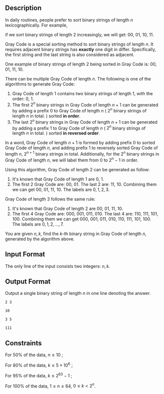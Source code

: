## Description

In daily routines, people prefer to sort binary strings of length $n$ lexicographically. For example, 

if we sort binary strings of length $2$ increasingly, we will get: $00$, $01$, $10$, $11$.

Gray Code is a special sorting method to sort binary strings of length $n$. It requires adjacent binary strings has **exactly** one digit in differ. Specifically, the first string and the last string is also considered as adjacent.

One example of binary strings of length $2$ being sorted in Gray Code is: $00$, $01$, $11$, $10$.

There can be multiple Gray Code of length $n$. The following is one of the algorithms to generate Gray Code:

1. Gray Code of length $1$ contains two binary strings of length $1$, with the order: $0$, $1$.
2. The first $2^n$ binary strings in Gray Code of length $n+1$ can be generated by adding a prefix $0$ to Gray Code of length $n$ ( $2^n$ binary strings of length $n$ in total. ) sorted **in order**.
3. The last $2^n$ binary strings in Gray Code of length $n+1$ can be generated by adding a prefix $1$ to Gray Code of length $n$ ( $2^n$ binary strings of length $n$ in total. )  sorted **in reversed order**.

In a word, Gray Code of length $n+1$ is formed by adding prefix $0$ to sorted Gray Code of length $n$, and adding prefix $1$ to reversely sorted Gray Code of length $n$, $2^{n+1}$ binary strings in total. Additionally, for the $2^n$ binary strings in Gray Code of length $n$, we will label them from $0$ to $2^n-1$ in order.

Using this algorithm, Gray Code of length $2$ can be generated as follow:

1. It's known that Gray Code of length $1$ are $0$, $1$.
2. The first $2$ Gray Code are: $00$, $01$. The last $2$ are: $11$, $10$. Combining them we can get $00$, $01$, $11$, $10$. The labels are $0,1,2,3$.

Gray Code of length $3$ follows the same rule:

1. It's known that Gray Code of length $2$ are $00$, $01$, $11$, $10$.
2. The first $4$ Gray Code are: $000$, $001$, $011$, $010$. The last $4$ are: $110$, $111$, $101$, $100$. Combining them we can get $000$, $001$, $011$, $010$, $110$, $111$, $101$, $100$. The labels are $0,1,2,\dots,7$.

You are given $n,k$, find the  $k$-th binary string in Gray Code of length $n$, generated by the algorithm above.

## Input Format

The only line of the input consists two integers: $n,k$.

## Output Format

Output a single binary string of length $n$ in one line denoting the answer.

```
2 3
```

```
10
```



```
3 5
```

```
111
```

## Constraints

For $50\%$ of the data, $n\le 10$ ;

For $80\%$ of the data, $k \le 5\times 10^6$ ;

For $95\%$ of the data, $k\le 2^{63}-1$ ;

For $100\%$ of the data, $1\le n \le 64$, $0\le k < 2^n$.

